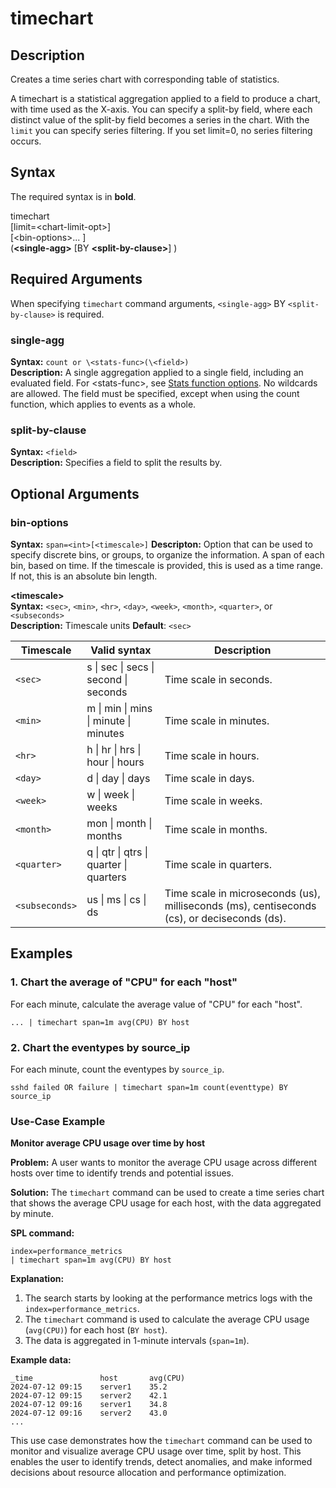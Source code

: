 # timechart

## Description

Creates a time series chart with corresponding table of statistics.

A timechart is a statistical aggregation applied to a field to produce a chart, with time used as the X-axis. You can specify a split-by field, where each distinct value of the split-by field becomes a series in the chart. With the `limit` you can specify series filtering. If you set limit=0, no series filtering occurs.

## Syntax

The required syntax is in **bold**.

timechart \
[limit=\<chart-limit-opt>] \
[\<bin-options>... ] \
(**\<single-agg>** [BY **\<split-by-clause>**] )

## Required Arguments

When specifying `timechart` command arguments, `<single-agg>`  BY `<split-by-clause>` is required.

### single-agg

**Syntax:** `count or \<stats-func>(\<field>)` \
**Description:** A single aggregation applied to a single field, including an evaluated field. For \<stats-func>, see [Stats function options](link-for-stats-page.md). No wildcards are allowed. The field must be specified, except when using the count function, which applies to events as a whole.

### split-by-clause

**Syntax:** `<field>` \
**Description:** Specifies a field to split the results by.

## Optional Arguments

### bin-options

**Syntax:** `span=<int>[<timescale>]`
**Descripton:** Option that can be used to specify discrete bins, or groups, to organize the information. A span of each bin, based on time. If the timescale is provided, this is used as a time range. If not, this is an absolute bin length.

**\<timescale>** \
**Syntax:** `<sec>`, `<min>`, `<hr>`, `<day>`, `<week>`, `<month>`, `<quarter>`, or `<subseconds>` \
**Description:** Timescale units
**Default**: `<sec>`

| Timescale    | Valid syntax                                       | Description                                              |
|--------------|----------------------------------------------------|----------------------------------------------------------|
| `<sec>`      | s \| sec \| secs \| second \| seconds              | Time scale in seconds.                                   |
| `<min>`      | m \| min \| mins \| minute \| minutes              | Time scale in minutes.                                   |
| `<hr>`       | h \| hr \| hrs \| hour \| hours                    | Time scale in hours.                                     |
| `<day>`      | d \| day \| days                                   | Time scale in days.                                      |
| `<week>`     | w \| week \| weeks                                 | Time scale in weeks.                                     |
| `<month>`    | mon \| month \| months                             | Time scale in months.                                    |
| `<quarter>`  | q \| qtr \| qtrs \| quarter \| quarters            | Time scale in quarters.                                  |
| `<subseconds>`| us \| ms \| cs \| ds                              | Time scale in microseconds (us), milliseconds (ms), centiseconds (cs), or deciseconds (ds). |


## Examples

### 1. Chart the average of "CPU" for each "host"

For each minute, calculate the average value of "CPU" for each "host".

```
... | timechart span=1m avg(CPU) BY host
```

### 2. Chart the eventypes by source_ip

For each minute, count the eventypes by `source_ip`.

```
sshd failed OR failure | timechart span=1m count(eventtype) BY source_ip
```

### Use-Case Example

**Monitor average CPU usage over time by host**

**Problem:** A user wants to monitor the average CPU usage across different hosts over time to identify trends and potential issues.

**Solution:** The `timechart` command can be used to create a time series chart that shows the average CPU usage for each host, with the data aggregated by minute.

**SPL command:**

```
index=performance_metrics
| timechart span=1m avg(CPU) BY host
```

**Explanation:**
1. The search starts by looking at the performance metrics logs with the `index=performance_metrics`.
2. The `timechart` command is used to calculate the average CPU usage (`avg(CPU)`) for each host (`BY host`).
3. The data is aggregated in 1-minute intervals (`span=1m`).

**Example data:**

```
_time               host       avg(CPU)
2024-07-12 09:15    server1    35.2
2024-07-12 09:15    server2    42.1
2024-07-12 09:16    server1    34.8
2024-07-12 09:16    server2    43.0
...
```

This use case demonstrates how the `timechart` command can be used to monitor and visualize average CPU usage over time, split by host. This enables the user to identify trends, detect anomalies, and make informed decisions about resource allocation and performance optimization.